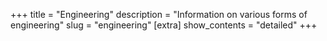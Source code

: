 +++
title = "Engineering"
description = "Information on various forms of engineering"
slug = "engineering"
[extra]
show_contents = "detailed"
+++